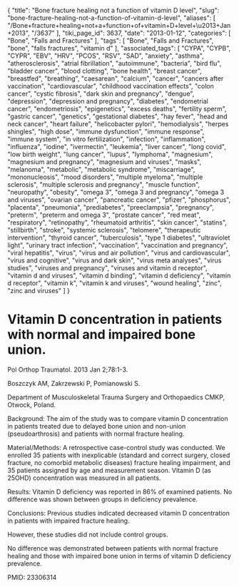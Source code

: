 {
    "title": "Bone fracture healing not a function of vitamin D level",
    "slug": "bone-fracture-healing-not-a-function-of-vitamin-d-level",
    "aliases": [
        "/Bone+fracture+healing+not+a+function+of+vitamin+D+level+\u2013+Jan+2013",
        "/3637"
    ],
    "tiki_page_id": 3637,
    "date": "2013-01-12",
    "categories": [
        "Bone",
        "Falls and Fractures"
    ],
    "tags": [
        "Bone",
        "Falls and Fractures",
        "bone",
        "falls fractures",
        "vitamin d"
    ],
    "associated_tags": [
        "CYPA",
        "CYPB",
        "CYPR",
        "EBV",
        "HRV",
        "PCOS",
        "RSV",
        "SAD",
        "anxiety",
        "asthma",
        "atherosclerosis",
        "atrial fibrillation",
        "autoimmune",
        "bacteria",
        "bird flu",
        "bladder cancer",
        "blood clotting",
        "bone health",
        "breast cancer",
        "breastfed",
        "breathing",
        "caesarean",
        "calcium",
        "cancer",
        "cancers after vaccination",
        "cardiovascular",
        "childhood vaccination effects",
        "colon cancer",
        "cystic fibrosis",
        "dark skin and pregnancy",
        "dengue",
        "depression",
        "depression and pregnancy",
        "diabetes",
        "endometrial cancer",
        "endometriosis",
        "epigenetics",
        "excess deaths",
        "fertility sperm",
        "gastric cancer",
        "genetics",
        "gestational diabetes",
        "hay fever",
        "head and neck cancer",
        "heart failure",
        "helicobacter pylori",
        "hemodialysis",
        "herpes shingles",
        "high dose",
        "immune dysfunction",
        "immune response",
        "immune system",
        "in vitro fertilization",
        "infection",
        "inflammation",
        "influenza",
        "iodine",
        "ivermectin",
        "leukemia",
        "liver cancer",
        "long covid",
        "low birth weight",
        "lung cancer",
        "lupus",
        "lymphoma",
        "magnesium",
        "magnesium and pregnancy",
        "magnesium and viruses",
        "masks",
        "melanoma",
        "metabolic",
        "metabolic syndrome",
        "miscarriage",
        "mononucleosis",
        "mood disorders",
        "multiple myeloma",
        "multiple sclerosis",
        "multiple sclerosis and pregnancy",
        "muscle function",
        "neuropathy",
        "obesity",
        "omega 3",
        "omega 3 and pregnancy",
        "omega 3 and viruses",
        "ovarian cancer",
        "pancreatic cancer",
        "pfizer",
        "phosphorus",
        "placenta",
        "pneumonia",
        "prediabetes",
        "preeclampsia",
        "pregnancy",
        "preterm",
        "preterm and omega 3",
        "prostate cancer",
        "red meat",
        "respiratory",
        "retinopathy",
        "rheumatoid arthritis",
        "skin cancer",
        "statins",
        "stillbirth",
        "stroke",
        "systemic sclerosis",
        "telomere",
        "therapeutic intervention",
        "thyroid cancer",
        "tuberculosis",
        "type 1 diabetes",
        "ultraviolet light",
        "urinary tract infection",
        "vaccination",
        "vaccination and pregnancy",
        "viral hepatitis",
        "virus",
        "virus and air pollution",
        "virus and cardiovascular",
        "virus and cognitive",
        "virus and dark skin",
        "virus meta analyses",
        "virus studies",
        "viruses and pregnancy",
        "viruses and vitamin d receptor",
        "vitamin d and viruses",
        "vitamin d binding",
        "vitamin d deficiency",
        "vitamin d receptor",
        "vitamin k",
        "vitamin k and viruses",
        "wound healing",
        "zinc",
        "zinc and viruses"
    ]
}


# Vitamin D concentration in patients with normal and impaired bone union.

Pol Orthop Traumatol. 2013 Jan 2;78:1-3.

Boszczyk AM, Zakrzewski P, Pomianowski S.

Department of Musculoskeletal Trauma Surgery and Orthopaedics CMKP, Otwock, Poland.

Background: The aim of the study was to compare vitamin D concentration in patients treated due to delayed bone union and non-union (pseudoarthrosis) and patients with normal fracture healing. 

Material/Methods: A retrospective case-control study was conducted. We enrolled 35 patients with inexplicable (standard and correct surgery, closed fracture, no comorbid metabolic diseases) fracture healing impairment, and 35 patients assigned by age and measurement season. Vitamin D (as 25OHD) concentration was measured in all patients. 

Results: Vitamin D deficiency was reported in 86% of examined patients. No difference was shown between groups in deficiency prevalence. 

Conclusions: Previous studies indicated decreased vitamin D concentration in patients with impaired fracture healing. 

However, these studies did not include control groups. 

No difference was demonstrated between patients with normal fracture healing and those with impaired bone union in terms of vitamin D deficiency prevalence.

PMID:     23306314